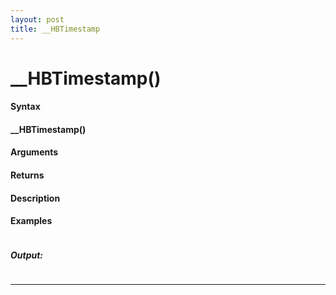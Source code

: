 ```yaml
---
layout: post
title: __HBTimestamp
---
```


# __HBTimestamp()


#### Syntax

#### __HBTimestamp()

#### Arguments

#### Returns

#### Description

#### Examples

```

```

##### Output:

```

```

---